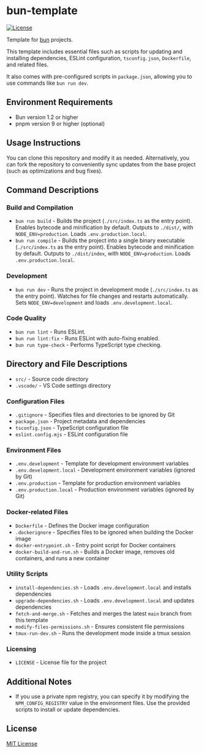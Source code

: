 # bun-template

[![License][license-src]][license-href]

Template for [bun](https://bun.sh) projects.

This template includes essential files such as scripts for updating and installing dependencies, ESLint configuration, `tsconfig.json`, `Dockerfile`, and related files.

It also comes with pre-configured scripts in `package.json`, allowing you to use commands like `bun run dev`.

## Environment Requirements

- Bun version 1.2 or higher
- pnpm version 9 or higher (optional)

## Usage Instructions

You can clone this repository and modify it as needed. Alternatively, you can fork the repository to conveniently sync updates from the base project (such as optimizations and bug fixes).

## Command Descriptions

### Build and Compilation

- `bun run build` - Builds the project (`./src/index.ts` as the entry point). Enables bytecode and minification by default. Outputs to `./dist/`, with `NODE_ENV=production`. Loads `.env.production.local`.
- `bun run compile` - Builds the project into a single binary executable (`./src/index.ts` as the entry point). Enables bytecode and minification by default. Outputs to `./dist/index`, with `NODE_ENV=production`. Loads `.env.production.local`.

### Development

- `bun run dev` - Runs the project in development mode (`./src/index.ts` as the entry point). Watches for file changes and restarts automatically. Sets `NODE_ENV=development` and loads `.env.development.local`.

### Code Quality

- `bun run lint` - Runs ESLint.
- `bun run lint:fix` - Runs ESLint with auto-fixing enabled.
- `bun run type-check` - Performs TypeScript type checking.

## Directory and File Descriptions

- `src/` - Source code directory
- `.vscode/` - VS Code settings directory

### Configuration Files

- `.gitignore` - Specifies files and directories to be ignored by Git
- `package.json` - Project metadata and dependencies
- `tsconfig.json` - TypeScript configuration file
- `eslint.config.mjs` - ESLint configuration file

### Environment Files

- `.env.development` - Template for development environment variables
- `.env.development.local` - Development environment variables (ignored by Git)
- `.env.production` - Template for production environment variables
- `.env.production.local` - Production environment variables (ignored by Git)

### Docker-related Files

- `Dockerfile` - Defines the Docker image configuration
- `.dockerignore` - Specifies files to be ignored when building the Docker image
- `docker-entrypoint.sh` - Entry point script for Docker containers
- `docker-build-and-run.sh` - Builds a Docker image, removes old containers, and runs a new container

### Utility Scripts

- `install-dependencies.sh` - Loads `.env.development.local` and installs dependencies
- `upgrade-dependencies.sh` - Loads `.env.development.local` and updates dependencies
- `fetch-and-merge.sh` - Fetches and merges the latest `main` branch from this template
- `modify-files-permissions.sh` - Ensures consistent file permissions
- `tmux-run-dev.sh` - Runs the development mode inside a tmux session

### Licensing

- `LICENSE` - License file for the project

## Additional Notes

- If you use a private npm registry, you can specify it by modifying the `NPM_CONFIG_REGISTRY` value in the environment files. Use the provided scripts to install or update dependencies.

## License

[MIT License](./LICENSE)

<!-- Badges -->
[license-href]: https://github.com/kiki-kanri/kikiutils-node-classes/blob/main/LICENSE
[license-src]: https://img.shields.io/npm/l/@kikiutils/classes.svg?style=flat&colorA=18181B&colorB=28CF8D
